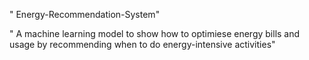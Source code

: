 " Energy-Recommendation-System" 

" A machine learning model to show how to optimiese energy bills and usage by recommending when to do energy-intensive activities"
